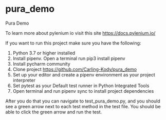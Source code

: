 # pura_demo
Pura Demo

To learn more about pylenium io visit this site https://docs.pylenium.io/

If you want to run this project make sure you have the following:

1. Python 3.7 or higher installed 
2. Install pipenv. Open a terminal run pip3 install pipenv 
3. Install pycharm community
4. Clone project https://github.com/Carling-Kody/pura_demo    
5. Set up your editor and create a pipenv environment as your project interpreter 
6. Set pytest as your Default test runner in Python Integrated Tools
7. Open terminal and run pipenv sync to install project dependencies 

After you do that you can navigate to test_pura_demo.py, and you should see a green arrow next to each test method in 
the test file. You should be able to click the green arrow and run the test. 
